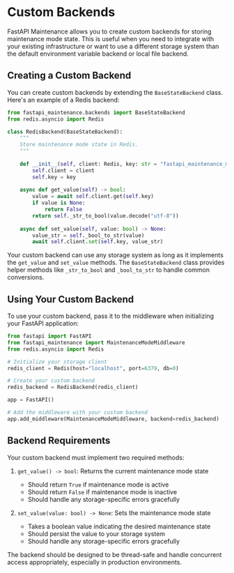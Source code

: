 # Custom Backends

FastAPI Maintenance allows you to create custom backends for storing maintenance mode state. This is useful when you need to integrate with your existing infrastructure or want to use a different storage system than the default environment variable backend or local file backend.

## Creating a Custom Backend

You can create custom backends by extending the `BaseStateBackend` class. Here's an example of a Redis backend:

```python
from fastapi_maintenance.backends import BaseStateBackend
from redis.asyncio import Redis

class RedisBackend(BaseStateBackend):
    """
    Store maintenance mode state in Redis.
    """
    
    def __init__(self, client: Redis, key: str = "fastapi_maintenance_mode"):
        self.client = client
        self.key = key
    
    async def get_value(self) -> bool:
        value = await self.client.get(self.key)
        if value is None:
            return False
        return self._str_to_bool(value.decode("utf-8"))
    
    async def set_value(self, value: bool) -> None:
        value_str = self._bool_to_str(value)
        await self.client.set(self.key, value_str)
```

Your custom backend can use any storage system as long as it implements the `get_value` and `set_value` methods. The `BaseStateBackend` class provides helper methods like `_str_to_bool` and `_bool_to_str` to handle common conversions.

## Using Your Custom Backend

To use your custom backend, pass it to the middleware when initializing your FastAPI application:

```python
from fastapi import FastAPI
from fastapi_maintenance import MaintenanceModeMiddleware
from redis.asyncio import Redis

# Initialize your storage client
redis_client = Redis(host="localhost", port=6379, db=0)

# Create your custom backend
redis_backend = RedisBackend(redis_client)

app = FastAPI()

# Add the middleware with your custom backend
app.add_middleware(MaintenanceModeMiddleware, backend=redis_backend)
```

## Backend Requirements

Your custom backend must implement two required methods:

1. `get_value() -> bool`: Returns the current maintenance mode state
    - Should return `True` if maintenance mode is active
    - Should return `False` if maintenance mode is inactive
    - Should handle any storage-specific errors gracefully

2. `set_value(value: bool) -> None`: Sets the maintenance mode state
    - Takes a boolean value indicating the desired maintenance state
    - Should persist the value to your storage system
    - Should handle any storage-specific errors gracefully

The backend should be designed to be thread-safe and handle concurrent access appropriately, especially in production environments.
